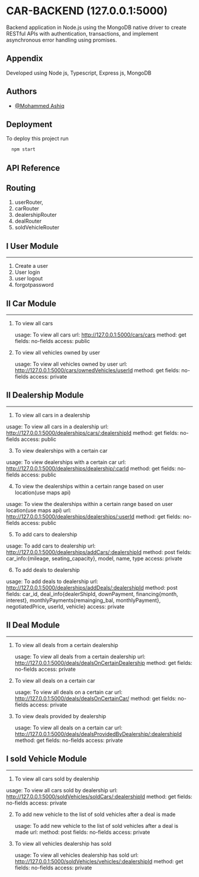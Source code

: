 # CAR-BACKEND (127.0.0.1:5000)

Backend application in Node.js using the MongoDB native driver to create RESTful APIs with authentication, transactions, and implement asynchronous error handling using promises.

## Appendix

Developed using Node js, Typescript, Express js, MongoDB



## Authors

- [@Mohammed Ashiq](https://github.com/mohammedashiqs)


## Deployment

To deploy this project run

```bash
  npm start
```
## API Reference

## Routing
1. userRouter,
2. carRouter
3. dealershipRouter
4. dealRouter
5. soldVehicleRouter

## I User Module
-------------------

 1. Create a user
 2. User login
 3. user logout
 4. forgotpassword



## II Car Module
-------------------

1. To view all cars

   usage: To view all cars
   url: http://127.0.0.1:5000/cars/cars
   method: get
   fields: no-fields
   access: public


2. To view all vehicles owned by user
   
   usage: To view all vehicles owned by user
   url: http://127.0.0.1:5000/cars/ownedVehicles/userId
   method: get
   fields: no-fields
   access: private






## II Dealership Module
-------------------



 1. To view all cars in a dealership
   
   usage: To view all cars in a dealership
   url: http://127.0.0.1:5000/dealerships/cars/:dealershipId
   method: get
   fields: no-fields
   access: public


 3. To view dealerships with a certain car

   usage: To view dealerships with a certain car
   url: http://127.0.0.1:5000/dealerships/dealership/:carId
   method: get
   fields: no-fields
   access: public


 4. To view the dealerships within a certain range based on user location(use maps api)

   usage: To view the dealerships within a certain range based on user location(use maps api)
   url: http://127.0.0.1:5000/dealerships/dealerships/:userId
   method: get
   fields: no-fields
   access: public

 5. To add cars to dealership

   usage: To add cars to dealership
   url: http://127.0.0.1:5000/dealerships/addCars/:dealershipId
   method: post
   fields: car_info:{mileage, seating_capacity}, model, name, type
   access: private

 6. To add deals to dealership

   usage: To add deals to dealership
   url: http://127.0.0.1:5000/dealerships/addDeals/:dealershipId
   method: post
   fields: car_id, deal_info{dealerShipId, downPayment, financing{month, interest}, monthlyPayments{remainging_bal, monthlyPayment}, negotiatedPrice, userId, vehicle}
   access: private
 


## II Deal Module
-------------------

1. To view all deals from a certain dealership

   usage: To view all deals from a certain dealership
   url: http://127.0.0.1:5000/deals/dealsOnCertainDealership
   method: get
   fields: no-fields
   access: private


2. To view all deals on a certain car

   usage: To view all deals on a certain car
   url: http://127.0.0.1:5000/deals/dealsOnCertainCar/
   method: get
   fields: no-fields
   access: private


3. To view deals provided by dealership

   usage: To view all deals on a certain car
   url: http://127.0.0.1:5000/deals/dealsProvidedByDealership/:dealershipId
   method: get
   fields: no-fields
   access: private
   
## I sold Vehicle Module
------------------------


 1. To view all cars sold by dealership       

   usage: To view all cars sold by dealership
   url: http://127.0.0.1:5000/soldVehicles/soldCars/:dealershipId
   method: get
   fields: no-fields
   access: private

 

2. To add new vehicle to the list of sold vehicles after a deal is made


   usage: To add new vehicle to the list of sold vehicles after a deal is made
   url: 
   method: post
   fields: no-fields
   access: private

3. To view all vehicles dealership has sold

   usage: To view all vehicles dealership has sold
   url: http://127.0.0.1:5000/soldVehicles/vehicles/:dealershipId
   method: get
   fields: no-fields
   access: private